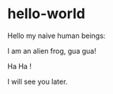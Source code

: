 # hello-world

Hello my naive human beings:

I am an alien frog, gua gua!

Ha Ha !

I will see you later.
